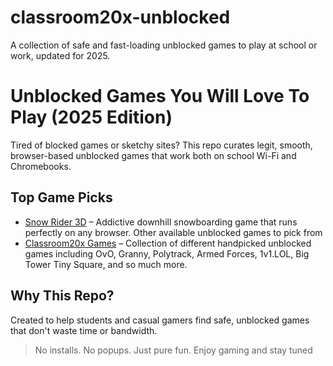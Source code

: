 # classroom20x-unblocked
A collection of safe and fast-loading unblocked games to play at school or work, updated for 2025.
# Unblocked Games You Will Love To Play (2025 Edition)

Tired of blocked games or sketchy sites? This repo curates legit, smooth, browser-based unblocked games that work both on school Wi-Fi and Chromebooks.

## Top Game Picks

- [Snow Rider 3D](https://snowrider.pro) – Addictive downhill snowboarding game that runs perfectly on any browser. Other available unblocked games to pick from
- [Classroom20x Games](https://classroom20x.com) – Collection of different handpicked unblocked games including OvO, Granny, Polytrack, Armed Forces, 1v1.LOL, Big Tower Tiny Square, and so much more.

## Why This Repo?
Created to help students and casual gamers find safe, unblocked games that don't waste time or bandwidth.

> No installs. No popups. Just pure fun. Enjoy gaming and stay tuned


